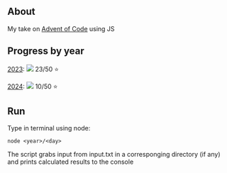 ## About

My take on [Advent of Code](https://adventofcode.com/) using JS

## Progress by year

[2023](2023/README.md): ![](https://geps.dev/progress/46) 23/50 ⭐

[2024](2024/README.md): ![](https://geps.dev/progress/20) 10/50 ⭐

## Run

Type in terminal using node:

```
node <year>/<day>
```

The script grabs input from input.txt in a corresponging directory (if any) and prints calculated results to the console
